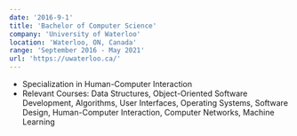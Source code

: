 ```yaml
---
date: '2016-9-1'
title: 'Bachelor of Computer Science'
company: 'University of Waterloo'
location: 'Waterloo, ON, Canada'
range: 'September 2016 - May 2021'
url: 'https://uwaterloo.ca/'
---
```


- Specialization in Human-Computer Interaction
- Relevant Courses: Data Structures, Object-Oriented Software Development, Algorithms, User Interfaces, Operating Systems, Software Design, Human-Computer Interaction, Computer Networks, Machine Learning
